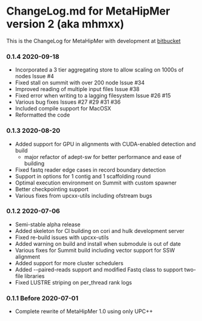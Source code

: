 # ChangeLog.md for MetaHipMer version 2 (aka mhmxx)


This is the ChangeLog for MetaHipMer with development at [bitbucket](https://bitbucket.org/berkeleylab/mhmxx)

### 0.1.4 2020-09-18
   * Incorporated a 3 tier aggregating store to allow scaling on 1000s of nodes Issue #4
   * Fixed stall on summit with over 200 node Issue #34
   * Improved reading of multiple input files Issue #38
   * Fixed error when writing to a lagging filesystem Issue #26 #15
   * Various bug fixes Issues #27 #29 #31 #36
   * Included compile support for MacOSX
   * Reformatted the code

### 0.1.3 2020-08-20
   * Added support for GPU in alignments with CUDA-enabled detection and build
      * major refactor of adept-sw for better performance and ease of building
   * Fixed fastq reader edge cases in record boundary detection
   * Support in options for 1 contig and 1 scaffolding round
   * Optimal execution environment on Summit with custom spawner
   * Better checkpointing support
   * Various fixes from upcxx-utils including ofstream bugs

### 0.1.2 2020-07-06
   * Semi-stable alpha release
   * Added skeleton for CI building on cori and hulk development server
   * Fixed re-build issues with upcxx-utils
   * Added warning on build and install when submodule is out of date
   * Various fixes for Summit build including vector support for SSW alignment
   * Added support for more cluster schedulers
   * Added --paired-reads support and modified Fastq class to support two-file libraries
   * Fixed LUSTRE striping on per_thread rank logs


### 0.1.1 Before 2020-07-01
   * Complete rewrite of MetaHipMer 1.0 using only UPC++
